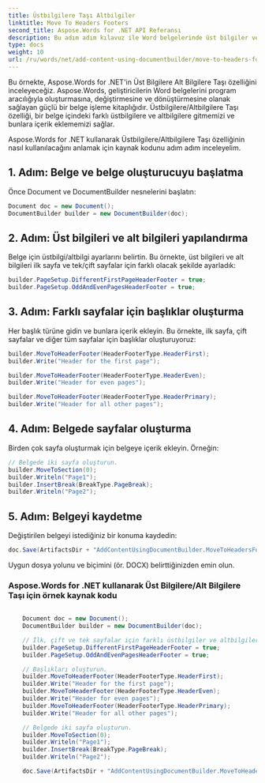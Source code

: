 ```yaml
---
title: Üstbilgilere Taşı Altbilgiler
linktitle: Move To Headers Footers
second_title: Aspose.Words for .NET API Referansı
description: Bu adım adım kılavuz ile Word belgelerinde üst bilgiler ve alt bilgilerde gezinmek ve bunları değiştirmek için Aspose.Words for .NET'i nasıl kullanacağınızı öğrenin.
type: docs
weight: 10
url: /ru/words/net/add-content-using-documentbuilder/move-to-headers-footers/
---
```


Bu örnekte, Aspose.Words for .NET'in Üst Bilgilere Alt Bilgilere Taşı özelliğini inceleyeceğiz. Aspose.Words, geliştiricilerin Word belgelerini program aracılığıyla oluşturmasına, değiştirmesine ve dönüştürmesine olanak sağlayan güçlü bir belge işleme kitaplığıdır. Üstbilgilere/Altbilgilere Taşı özelliği, bir belge içindeki farklı üstbilgilere ve altbilgilere gitmemizi ve bunlara içerik eklememizi sağlar.

Aspose.Words for .NET kullanarak Üstbilgilere/Altbilgilere Taşı özelliğinin nasıl kullanılacağını anlamak için kaynak kodunu adım adım inceleyelim.



## 1. Adım: Belge ve belge oluşturucuyu başlatma

Önce Document ve DocumentBuilder nesnelerini başlatın:

```csharp
Document doc = new Document();
DocumentBuilder builder = new DocumentBuilder(doc);
```

## 2. Adım: Üst bilgileri ve alt bilgileri yapılandırma

Belge için üstbilgi/altbilgi ayarlarını belirtin. Bu örnekte, üst bilgileri ve alt bilgileri ilk sayfa ve tek/çift sayfalar için farklı olacak şekilde ayarladık:

```csharp
builder.PageSetup.DifferentFirstPageHeaderFooter = true;
builder.PageSetup.OddAndEvenPagesHeaderFooter = true;
```

## 3. Adım: Farklı sayfalar için başlıklar oluşturma

Her başlık türüne gidin ve bunlara içerik ekleyin. Bu örnekte, ilk sayfa, çift sayfalar ve diğer tüm sayfalar için başlıklar oluşturuyoruz:

```csharp
builder.MoveToHeaderFooter(HeaderFooterType.HeaderFirst);
builder.Write("Header for the first page");

builder.MoveToHeaderFooter(HeaderFooterType.HeaderEven);
builder.Write("Header for even pages");

builder.MoveToHeaderFooter(HeaderFooterType.HeaderPrimary);
builder.Write("Header for all other pages");
```

## 4. Adım: Belgede sayfalar oluşturma
Birden çok sayfa oluşturmak için belgeye içerik ekleyin. Örneğin:

```csharp
// Belgede iki sayfa oluşturun.
builder.MoveToSection(0);
builder.Writeln("Page1");
builder.InsertBreak(BreakType.PageBreak);
builder.Writeln("Page2");
```
## 5. Adım: Belgeyi kaydetme

Değiştirilen belgeyi istediğiniz bir konuma kaydedin:

```csharp
doc.Save(ArtifactsDir + "AddContentUsingDocumentBuilder.MoveToHeadersFooters.docx");
```

Uygun dosya yolunu ve biçimini (ör. DOCX) belirttiğinizden emin olun.

### Aspose.Words for .NET kullanarak Üst Bilgilere/Alt Bilgilere Taşı için örnek kaynak kodu

```csharp

	Document doc = new Document();
	DocumentBuilder builder = new DocumentBuilder(doc);

	// İlk, çift ve tek sayfalar için farklı üstbilgiler ve altbilgiler istediğimizi belirtin.
	builder.PageSetup.DifferentFirstPageHeaderFooter = true;
	builder.PageSetup.OddAndEvenPagesHeaderFooter = true;

	// Başlıkları oluşturun.
	builder.MoveToHeaderFooter(HeaderFooterType.HeaderFirst);
	builder.Write("Header for the first page");
	builder.MoveToHeaderFooter(HeaderFooterType.HeaderEven);
	builder.Write("Header for even pages");
	builder.MoveToHeaderFooter(HeaderFooterType.HeaderPrimary);
	builder.Write("Header for all other pages");

	// Belgede iki sayfa oluşturun.
	builder.MoveToSection(0);
	builder.Writeln("Page1");
	builder.InsertBreak(BreakType.PageBreak);
	builder.Writeln("Page2");

	doc.Save(ArtifactsDir + "AddContentUsingDocumentBuilder.MoveToHeadersFooters.docx");

```
